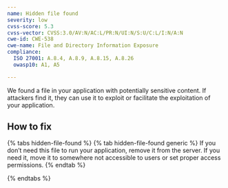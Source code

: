 ```yaml
---
name: Hidden file found
severity: low
cvss-score: 5.3
cvss-vector: CVSS:3.0/AV:N/AC:L/PR:N/UI:N/S:U/C:L/I:N/A:N
cwe-id: CWE-538
cwe-name: File and Directory Information Exposure
compliance:
  ISO 27001: A.8.4, A.8.9, A.8.15, A.8.26
  owasp10: A1, A5

---            
```


We found a file in your application with potentially sensitive content. If attackers find it, they can use it to exploit or facilitate the exploitation of your application.

## How to fix

{% tabs hidden-file-found %}
{% tab hidden-file-found generic %}
If you don’t need this file to run your application, remove it from the server. If you need it, move it to somewhere not accessible to users or set proper access permissions.
{% endtab %}

{% endtabs %}
